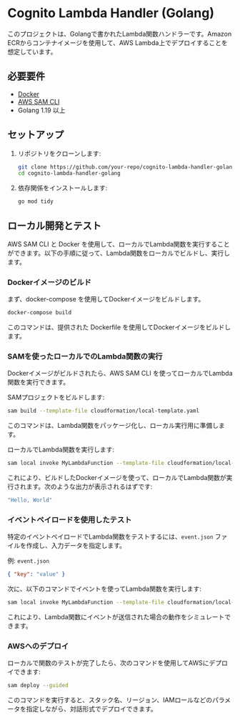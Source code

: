 # Cognito Lambda Handler (Golang)

このプロジェクトは、Golangで書かれたLambda関数ハンドラーです。Amazon ECRからコンテナイメージを使用して、AWS Lambda上でデプロイすることを想定しています。

## 必要要件

- [Docker](https://www.docker.com/get-started)
- [AWS SAM CLI](https://docs.aws.amazon.com/ja_jp/serverless-application-model/latest/developerguide/install-sam-cli.html)
- Golang 1.19 以上

## セットアップ

1. リポジトリをクローンします:
   ```bash
   git clone https://github.com/your-repo/cognito-lambda-handler-golang.git
   cd cognito-lambda-handler-golang
   ```
2. 依存関係をインストールします:
   ```bash
   go mod tidy
   ```

## ローカル開発とテスト

AWS SAM CLI と Docker を使用して、ローカルでLambda関数を実行することができます。以下の手順に従って、Lambda関数をローカルでビルドし、実行します。

### Dockerイメージのビルド

まず、docker-compose を使用してDockerイメージをビルドします。

```bash
docker-compose build
```

このコマンドは、提供された Dockerfile を使用してDockerイメージをビルドします。

### SAMを使ったローカルでのLambda関数の実行

Dockerイメージがビルドされたら、AWS SAM CLI を使ってローカルでLambda関数を実行できます。

SAMプロジェクトをビルドします:

```bash
sam build --template-file cloudformation/local-template.yaml
```

このコマンドは、Lambda関数をパッケージ化し、ローカル実行用に準備します。

ローカルでLambda関数を実行します:

```bash
sam local invoke MyLambdaFunction --template-file cloudformation/local-template.yaml
```

これにより、ビルドしたDockerイメージを使って、ローカルでLambda関数が実行されます。次のような出力が表示されるはずです:

```bash
"Hello, World"
```


### イベントペイロードを使用したテスト

特定のイベントペイロードでLambda関数をテストするには、`event.json` ファイルを作成し、入力データを指定します。

例: `event.json`

```json
{ "key": "value" }
```

次に、以下のコマンドでイベントを使ってLambda関数を実行します:

```bash
sam local invoke MyLambdaFunction --template-file cloudformation/local-template.yaml --event event.json --env-vars env.json
```

これにより、Lambda関数にイベントが送信された場合の動作をシミュレートできます。

### AWSへのデプロイ

ローカルで関数のテストが完了したら、次のコマンドを使用してAWSにデプロイできます:

```bash
sam deploy --guided
```

このコマンドを実行すると、スタック名、リージョン、IAMロールなどのパラメータを指定しながら、対話形式でデプロイできます。



